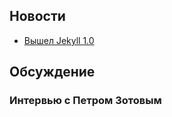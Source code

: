 ## Новости

* [Вышел Jekyll 1.0](http://blog.parkermoore.de/2013/05/06/jekyll-1-dot-0-released/)

## Обсуждение

### Интервью с Петром Зотовым

